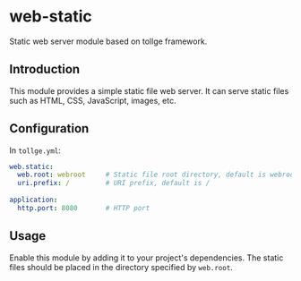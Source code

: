 # web-static

Static web server module based on tollge framework.

## Introduction

This module provides a simple static file web server. It can serve static files such as HTML, CSS, JavaScript, images, etc.

## Configuration

In `tollge.yml`:

```yaml
web.static:
  web.root: webroot     # Static file root directory, default is webroot
  uri.prefix: /         # URI prefix, default is /
  
application:
  http.port: 8080       # HTTP port
```

## Usage

Enable this module by adding it to your project's dependencies. The static files should be placed in the directory specified by `web.root`.